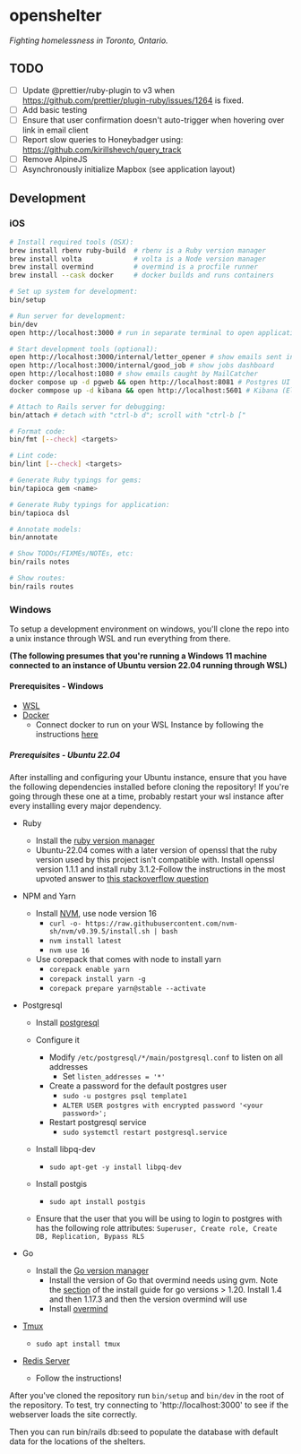 # openshelter

_Fighting homelessness in Toronto, Ontario._

## TODO

- [ ] Update @prettier/ruby-plugin to v3 when
      https://github.com/prettier/plugin-ruby/issues/1264 is fixed.
- [ ] Add basic testing
- [ ] Ensure that user confirmation doesn't auto-trigger when hovering over
      link in email client
- [ ] Report slow queries to Honeybadger using: https://github.com/kirillshevch/query_track
- [ ] Remove AlpineJS
- [ ] Asynchronously initialize Mapbox (see application layout)

## Development
### iOS
```bash
# Install required tools (OSX):
brew install rbenv ruby-build  # rbenv is a Ruby version manager
brew install volta             # volta is a Node version manager
brew install overmind          # overmind is a procfile runner
brew install --cask docker     # docker builds and runs containers

# Set up system for development:
bin/setup

# Run server for development:
bin/dev
open http://localhost:3000 # run in separate terminal to open application server

# Start development tools (optional):
open http://localhost:3000/internal/letter_opener # show emails sent in development
open http://localhost:3000/internal/good_job # show jobs dashboard
open http://localhost:1080 # show emails caught by MailCatcher
docker compose up -d pgweb && open http://localhost:8081 # Postgres UI
docker commpose up -d kibana && open http://localhost:5601 # Kibana (ElasticSearch UI)

# Attach to Rails server for debugging:
bin/attach # detach with "ctrl-b d"; scroll with "ctrl-b ["

# Format code:
bin/fmt [--check] <targets>

# Lint code:
bin/lint [--check] <targets>

# Generate Ruby typings for gems:
bin/tapioca gem <name>

# Generate Ruby typings for application:
bin/tapioca dsl

# Annotate models:
bin/annotate

# Show TODOs/FIXMEs/NOTEs, etc:
bin/rails notes

# Show routes:
bin/rails routes
```

### Windows

To setup a development environment on windows, you'll clone the repo into a unix instance through WSL and run everything from there.

**(The following presumes that you're running a Windows 11 machine connected to an instance of Ubuntu version 22.04 running through WSL)**

#### Prerequisites - Windows

- [WSL](https://learn.microsoft.com/en-us/windows/wsl/install)
- [Docker](https://www.docker.com/)
  - Connect docker to run on your WSL Instance by following the instructions [here](https://learn.microsoft.com/en-us/windows/wsl/tutorials/wsl-containers)

##### Prerequisites - Ubuntu 22.04

After installing and configuring your Ubuntu instance, ensure that you have the following dependencies installed before cloning the repository! If you're going through these one at a time, probably restart your wsl instance after every installing every major dependency.

- Ruby
  -  Install the [ruby version manager](https://rvm.io/rvm/install)
  - Ubuntu-22.04 comes with a later version of openssl that the ruby version used by this project isn't compatible with. Install openssl version 1.1.1 and install ruby 3.1.2-Follow the instructions in the most upvoted answer to [this stackoverflow question](https://stackoverflow.com/questions/74882078/rvm-error-when-installing-ruby-using-wsl2-on-ubuntu-error-running-rvm-make)
- NPM and Yarn
  - Install [NVM](https://github.com/nvm-sh/nvm), use node version 16
    - `curl -o- https://raw.githubusercontent.com/nvm-sh/nvm/v0.39.5/install.sh | bash`
    - `nvm install latest`
    - `nvm use 16`
  - Use corepack that comes with node to install yarn
    - `corepack enable yarn`
    - `corepack install yarn -g`
    - `corepack prepare yarn@stable --activate`
- Postgresql
  - Install [postgresql](https://ubuntu.com/server/docs/databases-postgresql)
  - Configure it
    - Modify `/etc/postgresql/*/main/postgresql.conf` to listen on all addresses
      - Set `listen_addresses = '*'`
    - Create a password for the default postgres user
      - `sudo -u postgres psql template1`
      - `ALTER USER postgres with encrypted password '<your password>';`
    - Restart postgresql service
      - `sudo systemctl restart postgresql.service`
  - Install libpq-dev
    - `sudo apt-get -y install libpq-dev`

  - Install postgis
    - `sudo apt install postgis`

  - Ensure that the user that you will be using to login to postgres with has the following role attributes: `Superuser, Create role, Create DB, Replication, Bypass RLS`
- Go
  - Install the [Go version manager](https://github.com/moovweb/gvm)
    - Install the version of Go that overmind needs using gvm. Note the [section](https://github.com/moovweb/gvm#to-install-go-120) of the install guide for go versions > 1.20. Install 1.4 and then 1.17.3 and then the version overmind will use
    - Install [overmind](https://github.com/DarthSim/overmind)

- [Tmux](https://github.com/tmux/tmux/wiki/Installing)
  - `sudo apt install tmux`

- [Redis Server](https://www.digitalocean.com/community/tutorials/how-to-install-and-secure-redis-on-ubuntu-22-04)
  - Follow the instructions!


After you've cloned the repository run `bin/setup` and `bin/dev` in the root of the repository. To test, try connecting to 'http://localhost:3000' to see if the webserver loads the site correctly.

Then you can run bin/rails db:seed to populate the database with default data for the locations of the shelters.


